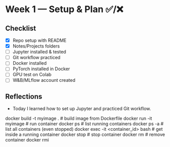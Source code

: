 # Week 1 — Setup & Plan ✅/❌

## Checklist
- [x] Repo setup with README
- [x] Notes/Projects folders
- [ ] Jupyter installed & tested
- [ ] Git workflow practiced
- [ ] Docker installed
- [ ] PyTorch installed in Docker
- [ ] GPU test on Colab
- [ ] W&B/MLflow account created

## Reflections
- Today I learned how to set up Jupyter and practiced Git workflow.


docker build -t myimage .      # build image from Dockerfile
docker run -it myimage         # run container
docker ps                      # list running containers
docker ps -a                   # list all containers (even stopped)
docker exec -it <container_id> bash   # get inside a running container
docker stop <id>               # stop container
docker rm <id>                 # remove container
docker rmi <id>        